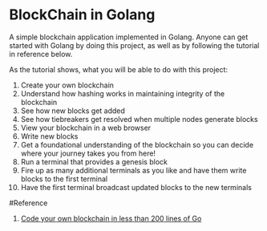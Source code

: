 # BlockChain in Golang

A simple blockchain application implemented in Golang. Anyone can get started with Golang by doing this project, as well as by following the tutorial in reference below.

As the tutorial shows, what you will be able to do with this project:

1. Create your own blockchain
2. Understand how hashing works in maintaining integrity of the blockchain
3. See how new blocks get added
4. See how tiebreakers get resolved when multiple nodes generate blocks
6. View your blockchain in a web browser
7. Write new blocks
8. Get a foundational understanding of the blockchain so you can decide where your journey takes you from here!
9. Run a terminal that provides a genesis block
10. Fire up as many additional terminals as you like and have them write blocks to the first terminal
11. Have the first terminal broadcast updated blocks to the new terminals

#Reference
1. [Code your own blockchain in less than 200 lines of Go](https://medium.com/@mycoralhealth/code-your-own-blockchain-in-less-than-200-lines-of-go-e296282bcffc)

